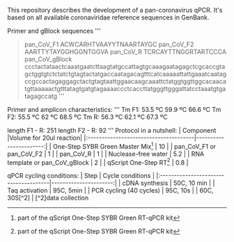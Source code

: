 This repository describes the development of a pan-coronavirus qPCR. It's based on all available coronaviridae reference sequences in GenBank.  

Primer and gBlock sequences
'''
>pan_CoV_F1
ACWCARHTVAAYYTNAARTAYGC
>pan_CoV_F2
AARTTYTAYGGHGGNTGGVA
>pan_CoV_R
TCRCAYTTNGGRTARTCCCA
>pan_CoV_gBlock
ccctactataactcaaatgaatcttaagtatgccattagtgcaaagaatagagctcgcaccgtagctggtgtctctatctgtagtactatgaccaatagacagtttcatcaaaaattattgaaatcaatagccgccactagaggagctactgtagtaattggaacaagcaaattctatggtggttggcacaacatgttaaaaactgtttatagtgatgtagaaaaccctcaccttatgggttgggattatcctaaatgtgatagagccatg
'''

Primer and amplicon characteristics:
'''
Tm F1: 53.5 ºC	59.9 ºC	66.6 ºC
Tm F2: 55.5 ºC	62 ºC	68.5 ºC
Tm R: 56.3 ºC	62.1 ºC	67.3 ºC

length F1 - R: 251
length F2 - R: 92
'''
Protocol in a nutshell:
| Component				|Volume for 20ul reaction|
|:--------------------------------------|-----------------------:|
| One-Step SYBR Green Master Mix[^1]	|		 10 	 |
| pan_CoV_F1 or pan_CoV_F2		|		  1	 |
| pan_CoV_R				|		  1	 |
| Nuclease-free water			|		5.2 	 |
| RNA template or pan_CoV_gBlock	|		  2	 |
| qScript One-Step RT[^1]		|		0.8	 |
[^1]: part of the qScript One-Step SYBR Green RT-qPCR kit

qPCR cycling conditions:
| Step                             	| Cycle conditions	|
|:--------------------------------------|----------------------:|
| cDNA synthesis		        |   50C, 10 min		|
| Taq activation	                |   95C, 5min   	|
| PCR cycling (40 cycles)               |   95C, 10s      	|
 			                |   60C, 30S[^2]	|
[^2]data collection

